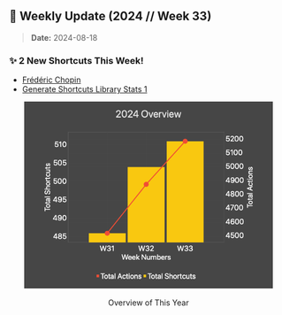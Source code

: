## 🎉 Weekly Update (2024 // Week 33)

> **Date:** 2024-08-18  

### ✨ 2 New Shortcuts This Week!

+ [Frédéric Chopin](./All%20Shortcuts/Spotify%20-%20Classic%20Musicians/Fr%C3%A9d%C3%A9ric%20Chopin)
+ [Generate Shortcuts Library Stats 1](./All%20Shortcuts/Shortcuts%20of%20Shortcuts/Generate%20Shortcuts%20Library%20Stats%201)

<p align="center">
    <a href="https://chartyios.app">
        <kbd>
            <img src="./stats-chart.png" alt="stats-chart" width="450" title="This chart is generated by Charty, an utility app to create charts from Shortcuts. :-)"/>
        </kbd>
    </a>
    <p align="center">Overview of This Year</p>
</p>
